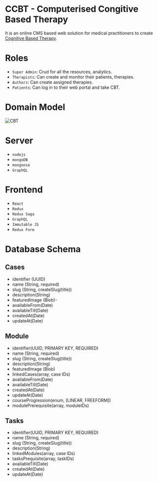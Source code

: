 # CCBT - Computerised Congitive Based Therapy

It is an online CMS based web solution for medical practitioners to create [Cognitive Based Therapy](https://en.wikipedia.org/wiki/Cognitive_behavioral_therapy). 


# Roles
- `Super Admin`: Crud for all the resources, analytics. 
- `Therapists`: Can create and monitor their patients, therapies. 
- `Authors`: Can create assigned therapies. 
- `Patients`: Can log in to their web portal and take CBT. 

# Domain Model
![CBT](https://user-images.githubusercontent.com/2022919/58890097-4505fb80-86ea-11e9-8b36-0ea6d2129081.png)


# Server
- `nodejs`
-  `mongoDB`
- `mongoose`
- `GraphQL`

# Frontend
- `React`
- `Redux`
- `Redux Saga`
- `GraphQL`
- `Immutable JS`
- `Redux Form`

# Database Schema

## Cases
- identifier (UUID)
- name (String, required)
- slug (String, createSlug(title))
- description(String)
- featuredImage (Blob)- 
- availableFrom(Date)
- availableTill(Date)
- createdAt(Date)
- updateAt(Date)

## Module
- identifier(UUID, PRIMARY KEY, REQUIRED)
- name (String, required)
- slug (String, createSlug(title))
- description(String)
- featuredImage (Blob)
- linkedCases(array, case IDs)
- availableFrom(Date)
- availableTill(Date)
- createdAt(Date)
- updateAt(Date)
- courseProgression(enum, [LINEAR, FREEFORM])
- modulePrerequisite(array, moduleIDs)

## Tasks
- identifier(UUID, PRIMARY KEY, REQUIRED)
- name (String, required)
- slug (String, createSlug(title))
- description(String)
- linkedModules(array, case IDs)
- tasksPrequisite(array, taskIDs)
- availableTill(Date)
- createdAt(Date)
- updateAt(Date)
